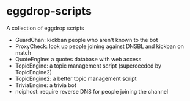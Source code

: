 eggdrop-scripts
===============

A collection of eggdrop scripts

* GuardChan: kickban people who aren't known to the bot
* ProxyCheck: look up people joining against DNSBL and kickban on match
* QuoteEngine: a quotes database with web access
* TopicEngine: a topic management script (superceeded by TopicEngine2)
* TopicEngine2: a better topic management script
* TriviaEngine: a trivia bot
* noiphost: require reverse DNS for people joining the channel
